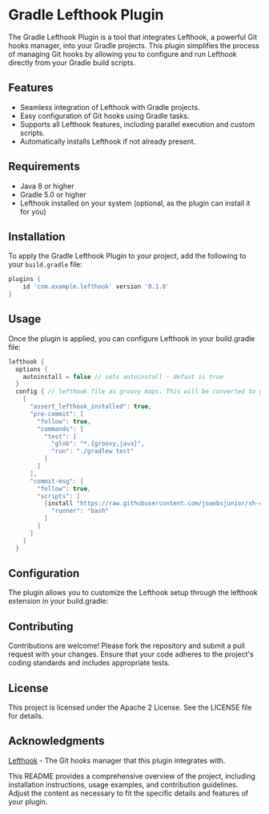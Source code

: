 # Gradle Lefthook Plugin

The Gradle Lefthook Plugin is a tool that integrates Lefthook, a powerful Git hooks manager, into your Gradle projects. This plugin simplifies the process of managing Git hooks by allowing you to configure and run Lefthook directly from your Gradle build scripts.

## Features

- Seamless integration of Lefthook with Gradle projects.
- Easy configuration of Git hooks using Gradle tasks.
- Supports all Lefthook features, including parallel execution and custom scripts.
- Automatically installs Lefthook if not already present.

## Requirements

- Java 8 or higher
- Gradle 5.0 or higher
- Lefthook installed on your system (optional, as the plugin can install it for you)

## Installation

To apply the Gradle Lefthook Plugin to your project, add the following to your `build.gradle` file:

```groovy
plugins {
    id 'com.example.lefthook' version '0.1.0'
}
```

## Usage
Once the plugin is applied, you can configure Lefthook in your build.gradle file:
```groovy
lefthook {
  options {
    autoinstall = false // sets autoinstall - defaut is true
  }
  config { // lefthook file as groovy maps. This will be converted to yaml and applied to the .efthho.yml file
    [
      "assert_lefthook_installed": true,
      "pre-commit": [
        "follow": true,
        "commands": [
          "test": [
            "glob": "*.{groovy,java}",
            "run": "./gradlew test"
          ]
        ]
      ],
      "commit-msg": [
        "follow": true,
        "scripts": [
          {install "https://raw.githubusercontent.com/joaobsjunior/sh-conventional-commits/16dbdae09db941718750db62d4fdbd737da7784e/commit-msg"}: [
            "runner": "bash"
          ]
        ]
      ]
    ]
  }
```


## Configuration
The plugin allows you to customize the Lefthook setup through the lefthook extension in your build.gradle:

## Contributing
Contributions are welcome! Please fork the repository and submit a pull request with your changes. Ensure that your code adheres to the project's coding standards and includes appropriate tests.

## License
This project is licensed under the Apache 2 License. See the LICENSE file for details.

## Acknowledgments
[Lefthook](https://github.com/evilmartians/lefthook) - The Git hooks manager that this plugin integrates with.

This README provides a comprehensive overview of the project, including installation instructions, usage examples, and contribution guidelines. Adjust the content as necessary to fit the specific details and features of your plugin.